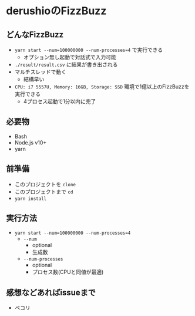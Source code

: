 # derushioのFizzBuzz
## どんなFizzBuzz
* `yarn start --num=100000000 --num-processes=4` で実行できる
    * オプション無し起動で対話式で入力可能
* `./result/result.csv` に結果が書き出される
* マルチスレッドで動く
    * 結構早い
* `CPU: i7 5557U, Memory: 16GB, Storage: SSD` 環境で1億以上のFizzBuzzを実行できる
    * 4プロセス起動で1分以内に完了

## 必要物
* Bash
* Node.js v10+
* yarn

## 前準備
* このプロジェクトを `clone`
* このプロジェクトまで `cd`
* `yarn install`

## 実行方法
* `yarn start --num=100000000 --num-processes=4`
    * `--num`
        * optional
        * 生成数
    * `--num-processes`
        * optional
        * プロセス数(CPUと同値が最適)

## 感想などあればissueまで
* ペコリ
